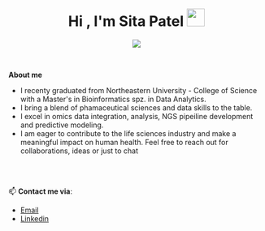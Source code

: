 <h1 align="center"><b>Hi , I'm Sita Patel </b><img src="https://media.giphy.com/media/hvRJCLFzcasrR4ia7z/giphy.gif" width="35"></h1>

<p align="center">
  <a href="https://github.com/DenverCoder1/readme-typing-svg"><img src="https://readme-typing-svg.herokuapp.com?font=Time+New+Roman&color=1895F7&size=25&center=true&vCenter=true&width=600&height=100&lines=Bioinformatics+Professional..&hearts;++;Data+Scientist;Active+Learner++;Problem+Solver"></a>
</p>
 
<br>

	
**About me**
<br>

- I recenty graduated from Northeastern University - College of Science with a Master's in Bioinformatics spz. in Data Analytics.
- I bring a blend of phamaceutical sciences and data skills to the table.
- I excel in omics data integration, analysis, NGS pipeiline development and predictive modeling.
- I am eager to contribute to the life sciences industry and make a meaningful impact on human health. Feel free to reach out for collaborations, ideas or just to chat

<br><br>

📫 **Contact me via**:
- [Email](patelsita009@gmail.com)
- [Linkedin](https://www.linkedin.com/in/sita-patel9/)
